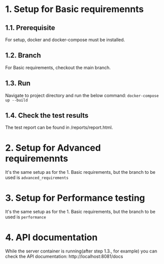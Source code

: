 # 1. Setup for Basic requiremennts

## 1.1. Prerequisite
For setup, docker and docker-compose must be installed.

## 1.2. Branch 
For Basic requirements, checkout the main branch.

## 1.3. Run
Navigate to project directory and run the below command:
	```docker-compose up --build```

## 1.4. Check the test results
The test report can be found in /reports/report.html.

# 2. Setup for Advanced requiremennts
It's the same setup as for the 1. Basic requirements, but the branch to be used is `advanced_requirements`

# 3. Setup for Performance testing
It's the same setup as for the 1. Basic requirements, but the branch to be used is `performance`

# 4. API documentation
While the server container is running(after step 1.3., for example) you can check the API documentation: http://localhost:8081/docs

